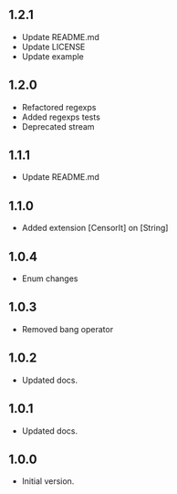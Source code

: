 
## 1.2.1

- Update README.md
- Update LICENSE
- Update example

## 1.2.0

- Refactored regexps
- Added regexps tests
- Deprecated stream

## 1.1.1

- Update README.md

## 1.1.0

- Added extension [CensorIt] on [String]

## 1.0.4

- Enum changes

## 1.0.3

- Removed bang operator

## 1.0.2

- Updated docs.

## 1.0.1

- Updated docs.

## 1.0.0

- Initial version.
